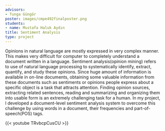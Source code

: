 ```yaml
---
advisors:
- Tunga Güngör
poster: images/cmpe492finalposter.png
students:
- name: Mustafa Haluk Aydın
title: Sentiment Analysis
type: project
---
```


Opinions in natural language are mostly expressed in very complex manner. This makes very difficult for computer to completely understand a document written in a language. Sentiment analysis(opinion mining) refers to use of natural language processing to systematically identify, extract, quantify, and study these opinions. Since huge amount of information is available in on-line documents, obtaining some valuable information from these documents such as sentiments or opinions people express about a specific object is a task that attracts attention. Finding opinion sources, extracting related sentences, reading and summarizing and organizing them into usable form is an extremely challenging task for a human. In my project, I developed a document-level sentiment analysis system to overcome this challenge by using words in a document, their frequencies and part-of-speech(POS) tags.


{{< youtube TRvbcpCusCU >}}